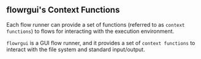 ## flowrgui's Context Functions
Each flow runner can provide a set of functions (referred to as `context functions`) to flows for 
interacting with the execution environment.

`flowrgui` is a GUI flow runner, and it provides a set of `context functions` to 
interact with the file system and standard input/output.
